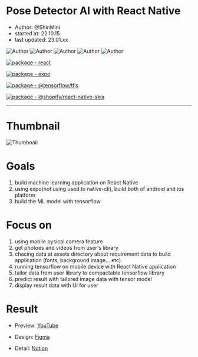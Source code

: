 # Pose Detector AI with React Native

* Author: @ShinMini
* started at: 22.10.15
* last updated: 23.01.xx

![Author](https://img.shields.io/badge/ShinMini-pose--dector-yellowgreen)
![Author](https://img.shields.io/badge/ShinMini-pose--dector-yellowgreen)
![Author](https://img.shields.io/badge/ShinMini-pose--dector-yellowgreen)
![Author](https://img.shields.io/badge/ShinMini-pose--dector-yellowgreen)
![Author](https://img.shields.io/badge/ShinMini-pose--dector-yellowgreen)

[![package - react](https://img.shields.io/github/package-json/dependency-version/ShinMini/pose-detector/react?logo=react&logoColor=blue)](https://www.npmjs.com/package/react)

[![package - expo](https://img.shields.io/github/package-json/dependency-version/ShinMini/pose-detector/expo-2A9D8F?logo=expo&logoColor=B4EBCA)](https://www.npmjs.com/package/expo)

[![package - @tensorflow/tfjs](https://img.shields.io/github/package-json/dependency-version/ShinMini/pose-detector/@tensorflow/tfjs-E9C46A?logo=tensorflow&logoColor=orange)](https://www.npmjs.com/package/@tensorflow/tfjs)

[![package - @shopify/react-native-skia](https://img.shields.io/github/package-json/dependency-version/ShinMini/pose-detector/@shopify/react-native-skia-BCF4F5?logo=@shopify/react-native-skia&logoColor=BCF4F5)](https://www.npmjs.com/package/@shopify/react-native-skia)

---

# Thumbnail

![Thumbnail](https://user-images.githubusercontent.com/77220824/222054465-33cbc7d2-3497-4f11-b06a-28d4c465e7c9.png)


# Goals

1. build machine learning application on React Native
2. using expo(not using used to native-cli), build both of android and ios platform
3. build the ML model with tensorflow

# Focus on

1. using mobile pysical camera feature
2. get photoes and videos from user's library
3. chacing data at assets directory about requirement data to build application (fonts, background image... etc)    
4. running tensorflow on mobile device with React Native application
5. tailor data from user library to compactable tensorflow library
6. predict result with tailored image data with tensor model
7. display result data with UI for user

# Result 

* Preview: [YouTube](https://youtu.be/X4BHCnbC4iE)

* Design: [Figma](https://www.figma.com/file/tHiV6t070oN6k0E3lFzGuB/RN-TFJS-Design?node-id=0%3A1&t=cU4D1vqqe4mIgZC3-1)

* Detail: [Notion](https://www.notion.so/shinmini/Pose-Detector-7cb211e9e0ae4417904ca7803ee8f723?showMoveTo=true)
